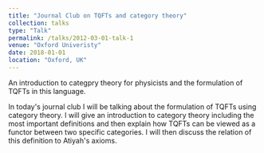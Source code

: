 ```yaml
---
title: "Journal Club on TQFTs and category theory"
collection: talks
type: "Talk"
permalink: /talks/2012-03-01-talk-1
venue: "Oxford Univeristy"
date: 2018-01-01
location: "Oxford, UK"
---
```

An introduction to categpry theory for physicists and the formulation of TQFTs in this language.

In today's journal club I will be talking about the formulation of TQFTs using category theory. I will give an introduction to category theory including the most important definitions and then explain how TQFTs can be viewed as a functor between two specific categories. I will then discuss the relation of this definition to Atiyah's axioms. 
